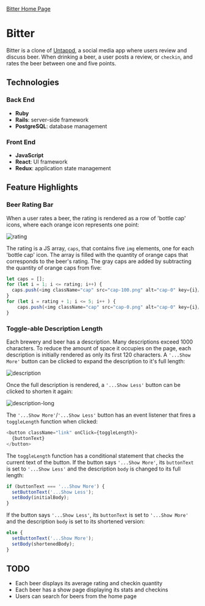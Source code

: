 [Bitter Home Page](https://bitterapp.herokuapp.com/#/)

# Bitter 

Bitter is a clone of [Untappd](https://untappd.com/), a social media app where users review and discuss beer.
When drinking a beer, a user posts a review, or `checkin`, and rates the beer between one and five points.

## Technologies 

### Back End
* **Ruby**
* **Rails**: server-side framework
* **PostgreSQL**: database management

### Front End
* **JavaScript**
* **React**: UI framework
* **Redux**: application state management

## Feature Highlights

### Beer Rating Bar 

When a user rates a beer, the rating is rendered as a row of 'bottle cap' icons, where each orange icon represents one point:

![rating](https://user-images.githubusercontent.com/55966501/76643665-c066ca00-6512-11ea-84a7-48e5ec4cee72.png)

The rating is a JS array, `caps`, that contains five `img` elements, one for each 'bottle cap' icon. The array is filled with the quantity of orange caps that corresponds to the beer's rating. The gray caps are added by subtracting the quantity of orange caps from five: 

```JavaScript
let caps = [];
for (let i = 1; i <= rating; i++) {
  caps.push(<img className="cap" src="cap-100.png" alt="cap-0" key={i}/>)
}
for (let i = rating + 1; i <= 5; i++ ) {
    caps.push(<img className="cap" src="cap-0.png" alt="cap-0" key={i}/>)
}
```

### Toggle-able Description Length

Each brewery and beer has a description. Many descriptions exceed 1000 characters. To reduce the amount of space it occupies on the page, each description is initially rendered as only its first 120 characters. A `'...Show More'` button can be clicked to expand the description to it's full length:

![description](https://user-images.githubusercontent.com/55966501/76646151-b8f5ef80-6517-11ea-99ec-29c634a91e6b.png)

Once the full description is rendered, a `'...Show Less'` button can be clicked to shorten it again:

![description-long](https://user-images.githubusercontent.com/55966501/76646470-40dbf980-6518-11ea-9757-61893fc13deb.png)

The `'...Show More'`/`'...Show Less'` button has an event listener that fires a `toggleLength` function when clicked: 

```JavaScript
<button className="link" onClick={toggleLength}>
  {buttonText}
</button>
```

The `toggleLength` function has a conditional statement that checks the current text of the button. If the button says `'...Show More'`, its `buttonText` is set to `'...Show Less'` and the description `body` is changed to its full length: 

```JavaScript
if (buttonText === '...Show More') {
  setButtonText('...Show Less');
  setBody(initialBody);
}
```

If the button says `'...Show Less'`, its `buttonText` is set to `'...Show More'` and the description `body` is set to its shortened version: 

```JavaScript
else {
  setButtonText('...Show More');
  setBody(shortenedBody);
}
```

## TODO
* Each beer displays its average rating and checkin quantity
* Each beer has a show page displaying its stats and checkins
* Users can search for beers from the home page